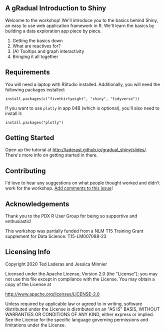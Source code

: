 ## A gRadual Introduction to Shiny

Welcome to the workshop! We'll introduce you to the basics behind Shiny, an easy to use web application framework in R. We'll learn the basics by building a data exploration app piece by piece.

01) Getting the basics down
02) What are reactives for?
03) (A) Tooltips and graph interactivity
04) Bringing it all together

## Requirements

You will need a laptop with RStudio installed. Additionally, you will need the following packages installed:

```
install.packages(c("fivethirtyeight", "shiny", "tidyverse"))
```

If you want to use `plotly` in app 04B (which is optional), you'll also need to install it:

```
install.packages("plotly")
```

## Getting Started

Open up the tutorial at http://laderast.github.io/gradual_shiny/slides/. There's more info on getting started in there.

## Contributing

I'd love to hear any suggestions on what people thought worked and didn't work for the workshop. [Add comments to this issue](https://github.com/laderast/shiny_workshop_pdxrlang/issues/2)!

## Acknowledgements

Thank you to the PDX R User Group for being so supportive and enthusiastic! 

This workshop was partially funded from a NLM T15 Training Grant supplement for Data Science: T15-LM007088-23

## Licensing Info

Copyright 2020 Ted Laderas and Jessica Minnier

Licensed under the Apache License, Version 2.0 (the "License");
you may not use this file except in compliance with the License.
You may obtain a copy of the License at

http://www.apache.org/licenses/LICENSE-2.0

Unless required by applicable law or agreed to in writing, software
distributed under the License is distributed on an "AS IS" BASIS,
WITHOUT WARRANTIES OR CONDITIONS OF ANY KIND, either express or implied.
See the License for the specific language governing permissions and
limitations under the License.

